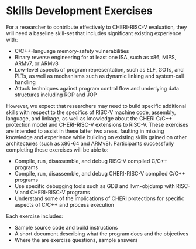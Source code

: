 # Skills Development Exercises

For a researcher to contribute effectively to CHERI-RISC-V evaluation,
they will need a baseline skill-set that includes significant existing
experience with:

- C/C++-language memory-safety vulnerabilities
- Binary reverse engineering for at least one ISA, such as x86, MIPS, ARMv7, or ARMv8
- Low-level aspects of program representation, such as ELF, GOTs, and PLTs, as well as mechanisms such as dynamic linking and system-call handling
- Attack techniques against program control flow and underlying data structures including ROP and JOP

However, we expect that researchers may need to build specific
additional skills with respect to the specifics of RISC-V machine code,
assembly, language, and linkage, as well as knowledge about the CHERI
C/C++ protection model and CHERI-RISC-V extensions to RISC-V. These
exercises are intended to assist in these latter two areas, faulting
in missing knowledge and experience while building on existing skills
gained on other architectures (such as x86-64 and ARMv8). Participants
successfully completing these exercises will be able to:
- Compile, run, disassemble, and debug RISC-V compiled C/C++ programs
- Compile, run, disassemble, and debug CHERI-RISC-V compiled C/C++ programs
- Use specific debugging tools such as GDB and llvm-objdump with RISC-V and CHERI-RISC-V programs
- Understand some of the implications of CHERI protections for specific aspects of C/C++ and process execution

Each exercise includes:
- Sample source code and build instructions
- A short document describing what the program does and the objectives
- Where the are exercise questions, sample answers
